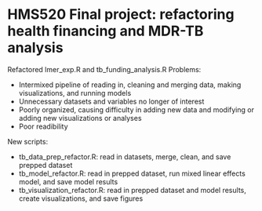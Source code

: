 # HMS520 Final project: refactoring health financing and MDR-TB analysis 

Refactored lmer_exp.R and tb_funding_analysis.R
Problems:
- Intermixed pipeline of reading in, cleaning and merging data, making visualizations, and running models
- Unnecessary datasets and variables no longer of interest
- Poorly organized, causing difficulty in adding new data and modifying or adding new visualizations or analyses
- Poor readibility

New scripts:
- tb_data_prep_refactor.R: read in datasets, merge, clean, and save prepped dataset
- tb_model_refactor.R: read in prepped dataset, run mixed linear effects model, and save model results
- tb_visualization_refactor.R: read in prepped dataset and model results, create visualizations, and save figures
